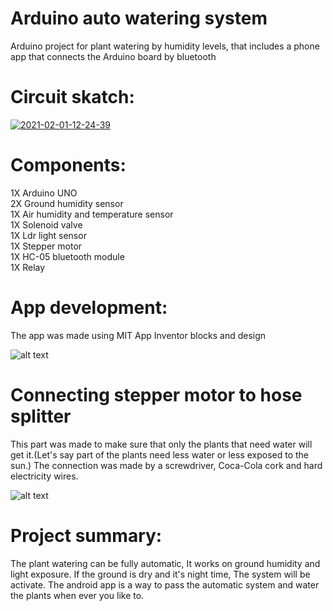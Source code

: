 # Arduino auto watering system
Arduino project for plant watering by humidity levels, that includes a phone app that connects the Arduino board by bluetooth
# Circuit skatch:
<a href="https://imgbb.com/"><img src="https://i.ibb.co/5L3F6dk/2021-02-01-12-24-39.png" alt="2021-02-01-12-24-39" border="0"></a>

# Components:
1X Arduino UNO                                                                                                                                                          
2X Ground humidity sensor                                                                                                                                              
1X Air humidity and temperature sensor                                                                                                            
1X Solenoid valve                                                                                                                                                      
1X Ldr light sensor                                                                                                                                                    
1X Stepper motor                                                                                                                                                         
1X HC-05 bluetooth module                                                                                                            
1X Relay                                                                                                                                                                  
# App development:
The app was made using MIT App Inventor blocks and design

![alt text](<https://i.postimg.cc/nL97zZh1/2021-02-01-12-35-50.png>)

# Connecting stepper motor to hose splitter
This part was made to make sure that only the plants that need water will get it.(Let's say part of the plants need less water or less exposed to the sun.)
The connection was made by a screwdriver, Coca-Cola cork and hard electricity wires.

![alt text](<https://i.postimg.cc/qBwtpgGT/Whats-App-Image-2021-01-03-at-15-30-02.jpg>)


# Project summary:
The plant watering can be fully automatic, It works on ground humidity and light exposure.
If the ground is dry and it's night time, The system will be activate.
The android app is a way to pass the automatic system and water the plants when ever you like to.
